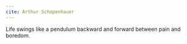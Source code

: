 ```yaml
---
cite: Arthur Schopenhauer
---
```


Life swings like a pendulum backward and forward between pain and boredom.
